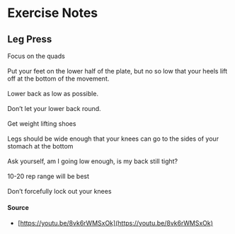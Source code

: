 # Exercise Notes

## Leg Press

Focus on the quads\
\
Put your feet on the lower half of the plate, but no so low that your heels lift off at the bottom of the movement.\
\
Lower back as low as possible.\
\
Don’t let your lower back round.\
\
Get weight lifting shoes\
\
Legs should be wide enough that your knees can go to the sides of your stomach at the bottom\
\
Ask yourself, am I going low enough, is my back still tight?\
\
10-20 rep range will be best\
\
Don’t forcefully lock out your knees

#### Source

* [https://youtu.be/8vk6rWMSxOk](https://youtu.be/8vk6rWMSxOk)
